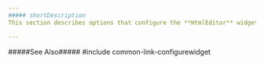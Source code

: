 ```yaml
---
##### shortDescription
This section describes options that configure the **HtmlEditor** widget's contents, behavior, and appearance.

---
```

#####See Also#####
#include common-link-configurewidget